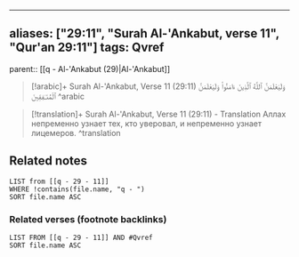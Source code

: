 
---
aliases: ["29:11", "Surah Al-'Ankabut, verse 11", "Qur'an 29:11"]
tags: Qvref
---

parent:: [[q - Al-'Ankabut (29)|Al-'Ankabut]]

> [!arabic]+ Surah Al-'Ankabut, Verse 11 (29:11)
> <span class="quran-arabic">وَلَيَعْلَمَنَّ ٱللَّهُ ٱلَّذِينَ ءَامَنُوا۟ وَلَيَعْلَمَنَّ ٱلْمُنَـٰفِقِينَ</span>
^arabic

> [!translation]+ Surah Al-'Ankabut, Verse 11 (29:11) - Translation
> Аллах непременно узнает тех, кто уверовал, и непременно узнает лицемеров.
^translation



## Related notes
```dataview
LIST from [[q - 29 - 11]]
WHERE !contains(file.name, "q - ")
SORT file.name ASC
```

### Related verses (footnote backlinks)
```dataview
LIST FROM [[q - 29 - 11]] AND #Qvref
SORT file.name ASC
```

